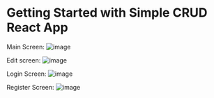 # Getting Started with Simple CRUD React App

Main Screen:
![image](https://github.com/user-attachments/assets/ed3c9ae6-12bf-40fd-be49-043a0d1d35ac)

Edit screen:
![image](https://github.com/user-attachments/assets/c8ac7ba5-5299-4746-9536-503834f4e4e1)

Login Screen:
![image](https://github.com/user-attachments/assets/967b4462-906b-4ef6-9b7c-7bd19d9b3c12)

Register Screen:
![image](https://github.com/user-attachments/assets/954ef4b2-60d8-4b6c-adcc-b1d293413ac4)
